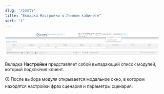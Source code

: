 ```yaml
---
slug: "/post9"
title: "Вкладка Настройки в Личном кабинете"
sort: "1"
---
```


![Картинка](./images/main.png "Выпадающий список модулей АД и АППС")

Вкладка **Настройки** представляет собой выпадающий список модулей, который подключил клиент.

🛈 После выбора модуля открывается модальное окно, в котором находятся настройки фраз сценария и параметры сценария.